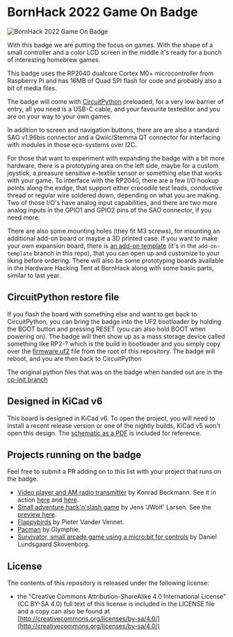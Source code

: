 # BornHack 2022 Game On Badge

![BornHack 2022 Game On Badge](https://github.com/bornhack/badge2022/raw/hardware/IMAGES/badge-front.jpg "BornHack 2022 Game On Badge")

With this badge we are putting the focus on games. With the shape of a small controller and a color LCD screen in the middle it's ready for a bunch of interesting homebrew games.

This badge uses the RP2040 dualcore Cortex M0+ microcontroller from Raspberry Pi and has 16MB of Quad SPI flash for code and probably also a bit of media files.

The badge will come with [CircuitPython](https://circuitpython.org/) preloaded, for a very low barrier of entry, all you need is a USB-C cable, and your favourite texteditor and you are on your way to your own games.

In addition to screen and navigation buttons, there are are also a standard SAO v1.96bis connector and a Qwiic/Stemma QT connector for interfacing with modules in those eco-systems over I2C.

For those that want to experiment with expanding the badge with a bit more hardware, there is a prototyping area on the left side, maybe for a custom joystick, a preasure sensitive e-textile sensor or something else that works with your game. To interface with the RP2040, there are a few I/O hookup points along the exdge, that support either crocodile test leads, conductive thread or regular wire soldered down, depending on what you are making. Two of those I/O's have analog input capabilities, and there are two more analog inputs in the GPIO1 and GPIO2 pins of the SAO connector, if you need more.

There are also some mounting holes (they fit M3 screws), for mounting an additional add-on board or maybe a 3D printed case. If you want to make your own expansion board, there is [an add-on template](https://github.com/bornhack/badge2022/tree/add-on-template) (it's in the `add-on-template` branch in this repo), that you can open up and customize to your liking before ordering. There will also be some prototyping boards available in the Hardware Hacking Tent at BornHack along with some basic parts, similar to last year.

## CircuitPython restore file

If you flash the board with something else and want to get back to CircuitPython, you can bring the badge into the UF2 bootloader by holding the BOOT button and pressing RESET (you can also hold BOOT when powering on). The badge will then show up as a mass storage device called something like RP2-? which is the build in bootloader and you simply copy over the [firmware.uf2](https://github.com/bornhack/badge2022/raw/hardware/firmware.uf2) file from the root of this repository. The badge will reboot, and you are then back to CircuitPython

The original python files that was on the badge when handed out are in the [cp-init branch](https://github.com/bornhack/badge2022/tree/cp-init)

## Designed in KiCad v6

This board is designed in KiCad v6. To open the project, you will need to install a recent release version or one of the nightly builds, KiCad v5 won't open this design. The [schematic as a PDF](https://github.com/bornhack/badge2022/raw/hardware/schematic.pdf) is included for reference.

## Projects running on the badge

Feel free to submit a PR adding on to this list with your project that runs on the badge.

- [Video player and AM radio transmitter](https://github.com/kbeckmann/bornhack-badge2022-audiovideo) by Konrad Beckmann. See it in action [here](https://twitter.com/kbeckmann/status/1556251282742075393) and [here](https://twitter.com/kbeckmann/status/1555895391463346176).
- [Small adventure hack'n'slash game](https://github.com/MrJavaWolf/BornHack2022Game) by Jens 'JWolf' Larsen. See the [preview here](https://raw.githubusercontent.com/MrJavaWolf/BornHack2022Game/main/resources/teaser-video.mp4).
- [Flappybirds](https://github.com/pietervdvn/BadgeMap/tree/feature/calendar/bornhack) by Pieter Vander Vennet.
- [Pacman](https://github.com/glymphie/bh2022-pacman-game) by Glymphie.
- [Survivator, small arcade game using a micro:bit for controls](https://github.com/waldeinburg/survivator) by Daniel Lundsgaard Skovenborg.

## License

The contents of this repository is released under the following license:

* the "Creative Commons Attribution-ShareAlike 4.0 International License"
  (CC BY-SA 4.0) full text of this license is included in the LICENSE file
  and a copy can also be found at
  [http://creativecommons.org/licenses/by-sa/4.0/](http://creativecommons.org/licenses/by-sa/4.0/)
